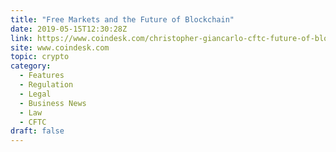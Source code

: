```yaml
---
title: "Free Markets and the Future of Blockchain"
date: 2019-05-15T12:30:28Z
link: https://www.coindesk.com/christopher-giancarlo-cftc-future-of-blockchain?utm_medium=RSS&utm_source=hune
site: www.coindesk.com
topic: crypto
category:
  - Features
  - Regulation
  - Legal
  - Business News
  - Law
  - CFTC
draft: false
---
```

